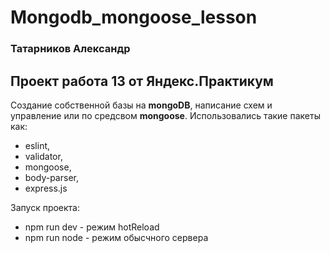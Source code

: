 # Mongodb_mongoose_lesson
### Татарников Александр

## Проект работа 13  от Яндекс.Практикум
Создание собственной базы на **mongoDB**, написание схем и управление или по средсвом **mongoose**.
Использовались такие пакеты как:
- eslint,
- validator,
- mongoose,
- body-parser,
- express.js

Запуск проекта:
- npm run dev - режим hotReload
- npm run node - режим обысчного сервера


